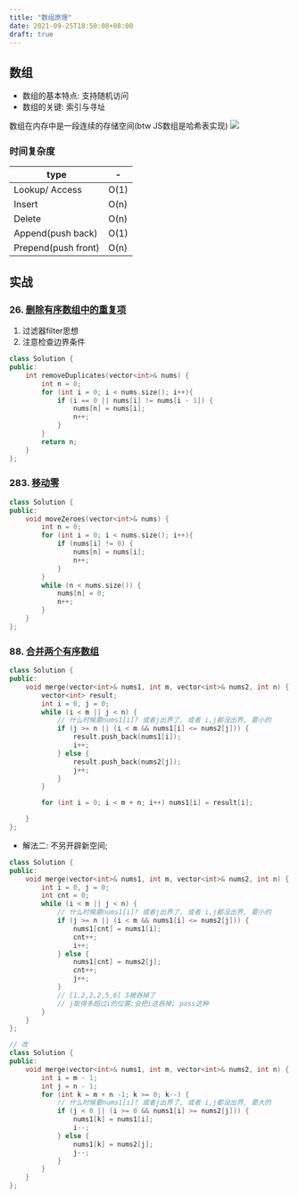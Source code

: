 ```yaml
---
title: "数组原理"
date: 2021-09-25T18:50:08+08:00
draft: true
---
```


## 数组
- 数组的基本特点: 支持随机访问
- 数组的关键: 索引与寻址

数组在内存中是一段连续的存储空间(btw JS数组是哈希表实现)
![](https://gtd-imgs-md.oss-cn-beijing.aliyuncs.com/imgs/20210925191344.png)

### 时间复杂度

type | - | 
---------|----------
 Lookup/ Access  | O(1) 
 Insert  | O(n) 
 Delete  | O(n)                  
Append(push back)   |  O(1)
Prepend(push front)  | O(n)

## 实战

### 26. [删除有序数组中的重复项](https://leetcode-cn.com/problems/remove-duplicates-from-sorted-array/)
1. 过滤器filter思想
2. 注意检查边界条件
```c++
class Solution {
public:
    int removeDuplicates(vector<int>& nums) {
        int n = 0;
        for (int i = 0; i < nums.size(); i++){
            if (i == 0 || nums[i] != nums[i - 1]) {
                nums[n] = nums[i];
                n++;
            }
        }
        return n;
    }
};
```
### 283. [移动零](https://leetcode-cn.com/problems/move-zeroes/)

```c++
class Solution {
public:
    void moveZeroes(vector<int>& nums) {
        int n = 0;
        for (int i = 0; i < nums.size(); i++){
            if (nums[i] != 0) {
                nums[n] = nums[i];
                n++;
            }
        }
        while (n < nums.size()) {
            nums[n] = 0;
            n++;
        }
    }
};
```
### 88. [合并两个有序数组](https://leetcode-cn.com/problems/merge-sorted-array/)
```c++
class Solution {
public:
    void merge(vector<int>& nums1, int m, vector<int>& nums2, int n) {
        vector<int> result;
        int i = 0, j = 0;
        while (i < m || j < n) {
            // 什么时候要nums1[i]? 或者j出界了, 或者 i,j都没出界, 要小的
            if (j >= n || (i < m && nums1[i] <= nums2[j])) {
                result.push_back(nums1[i]);
                i++;
            } else {
                result.push_back(nums2[j]);
                j++;
            }
        }

        for (int i = 0; i < m + n; i++) nums1[i] = result[i];

    }
};
```
- 解法二: 不另开辟新空间;
```c++
class Solution {
public:
    void merge(vector<int>& nums1, int m, vector<int>& nums2, int n) {
        int i = 0, j = 0;
        int cnt = 0;
        while (i < m || j < n) {
            // 什么时候要nums1[i]? 或者j出界了, 或者 i,j都没出界, 要小的
            if (j >= n || (i < m && nums1[i] <= nums2[j])) {
                nums1[cnt] = nums1[i];
                cnt++;
                i++;
            } else {
                nums1[cnt] = nums2[j];
                cnt++;
                j++;
            }
            // [1,2,2,2,5,6] 3被吞掉了
            // j取得多超过i的位置;会把i这吞掉; pass这种
        }
    }
};

// 改
class Solution {
public:
    void merge(vector<int>& nums1, int m, vector<int>& nums2, int n) {
        int i = m - 1;
        int j = n - 1;
        for (int k = m + n -1; k >= 0; k--) {
            // 什么时候要nums1[i]? 或者j出界了, 或者 i,j都没出界, 要大的
            if (j < 0 || (i >= 0 && nums1[i] >= nums2[j])) {
                nums1[k] = nums1[i];
                i--;
            } else {
                nums1[k] = nums2[j];
                j--;
            }
        }
    }
};
```
